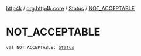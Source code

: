 [http4k](../../index.md) / [org.http4k.core](../index.md) / [Status](index.md) / [NOT_ACCEPTABLE](./-n-o-t_-a-c-c-e-p-t-a-b-l-e.md)

# NOT_ACCEPTABLE

`val NOT_ACCEPTABLE: `[`Status`](index.md)